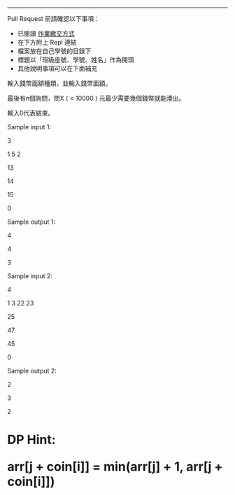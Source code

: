 #

---

Pull Request 前請確認以下事項：

* 已閱讀 [作業繳交方式](https://hackmd.io/@nssh/nscsc/%2F%40nssh%2Fsummit-homework)
* 在下方附上 Repl 連結
* 檔案放在自己學號的目錄下
* 標題以「班級座號、學號、姓名」作為開頭
* 其他說明事項可以在下面補充


輸入錢幣面額種類，並輸入錢幣面額。

最後有n個詢問，問X ( < 10000 ) 元最少需要幾個錢幣就能湊出。

輸入0代表結束。
 
Sample input 1:

3

1 5 2

13

14

15

0

Sample output 1:

4

4

3

Sample input 2:

4

1 3 22 23

25

47

45

0

Sample output 2:

2

3

2


<h1>DP Hint:

arr[j + coin[i]] = min(arr[j] + 1, arr[j + coin[i]])</h1>

